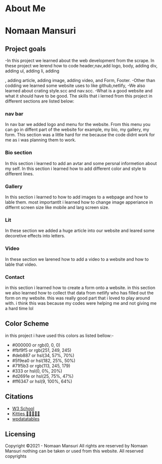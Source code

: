 # About Me

# Nomaan Mansuri 

## Project goals
-In this project we learned about the web development from the scrape. In these project we lerend how to code header,nav,add logo, body, adding div, adding ul, adding li, adding <p>, adding article, adding image, adding video, and Form, Footer. 
-Other than codding we learned some website uses to like github,netlify,
-We also learned about crating style.scc and nav.scc.
-What is a good website and what it should have to be good. 
The skills that i lerned from this project in different sections are listed below:

### nav bar
In nav bar we added logo and menu for the website. From this menu you can go in diffent part of the website for example, my bio, my gallery, my form. This section was a little hard for me because the code didnt work for me as i was planning them to work. 

### Bio section 
In this section i learned to add an avtar and some persnal informetion about my self. In this section i learned how to add different color and style to different lines. 

### Gallery 
In this section i learned to how to add images to a webpage and how to lable them. most importantlt i learned how to change image apperiance in differnt screen size like mobile and larg screen size. 

### Lit 
In these section we added a huge article into our website and leared some decoretive effects into letters. 

### Video 
In these section we larened how to add a video to a website and how to lable that video. 

### Contact 
in this section i learned how to create a form onto a website. in this section we also learned how to collect that data from netlify who has filled out the form on my website. this was really good part that i loved to play around with.  i think this was because my codes were helping me and not giving me a hard time lol 

## Color Scheme 

in this project i have used this colors as listed bellow:-
* #000000 or rgb(0, 0, 0)
* #fbf9f5 or rgb(251, 249, 245)
* #deb887 or hsl(34, 57%, 70%)
* #5f9ea0 or hsl(182, 25%, 50%)
* #71f5b3 or rgb(113, 245, 179) 
* #333    or hsl(0, 0%, 20%)
* #d2691e or hsl(25, 75%, 47%)
* #ff6347 or hsl(9, 100%, 64%)

##  Citations


* <a href="https://www.w3schools.com/css/css3_images.asp" target="_blank"> W3 School</a>
* <a href="https://www.youtube.com/watch?v=KF7fRl5uB-8" target="_blank"> Kitties 🐯🦁🐱🐅🐆</a>
* <a href="https://wpdatatables.com/css-image-hover-effects/" target="_blank"> wpdatatables</a>

## Licensing 
Copyright ©2021 - Nomaan Mansuri
All rights are reserved by Nomaan Mansuri nothing can be taken or used from this website. 
All reserved copyrights